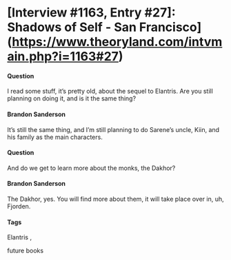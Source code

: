 # [Interview #1163, Entry #27]: Shadows of Self - San Francisco](https://www.theoryland.com/intvmain.php?i=1163#27)

#### Question

I read some stuff, it’s pretty old, about the sequel to Elantris. Are you still planning on doing it, and is it the same thing?

#### Brandon Sanderson

It’s still the same thing, and I’m still planning to do Sarene’s uncle, Kiin, and his family as the main characters.

#### Question

And do we get to learn more about the monks, the Dakhor?

#### Brandon Sanderson

The Dakhor, yes. You will find more about them, it will take place over in, uh, Fjorden.

#### Tags

Elantris
,

future books

